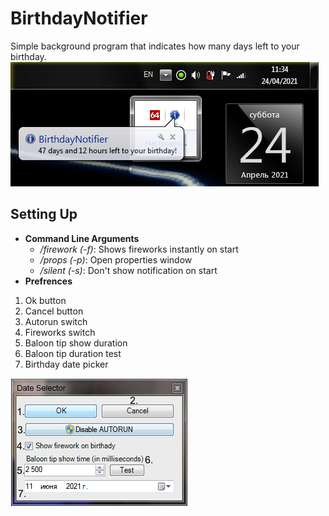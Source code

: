 # BirthdayNotifier
Simple background program that indicates how many days left to your birthday.
![Work](/Screenshots/work.png)
## Setting Up
* **Command Line Arguments**
  * */firework (-f)*: Shows fireworks instantly on start
  * */props    (-p)*: Open properties window
  * */silent   (-s)*: Don't show notification on start
* **Prefrences**
 1. Ok button
 2. Cancel button
 3. Autorun switch
 4. Fireworks switch
 5. Baloon tip show duration
 6. Baloon tip duration test
 7. Birthday date picker
 
![Prefs](/Screenshots/settings.png)
